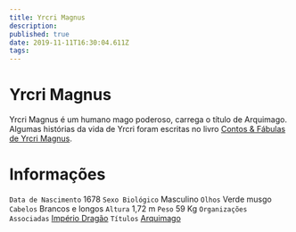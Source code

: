 ```yaml
---
title: Yrcri Magnus
description: 
published: true
date: 2019-11-11T16:30:04.611Z
tags: 
---
```


<!-- SUBTITLE: Arquimago do Império Dragão -->

# Yrcri Magnus
Yrcri Magnus é um humano mago poderoso, carrega o título de Arquimago. Algumas histórias da vida de Yrcri foram escritas no livro [Contos & Fábulas de Yrcri Magnus](/documentos/contos-fabulas-de-yrcri-magnus#contos-fabulas-de-yrcri-magnus).

# Informações
`Data de Nascimento` 1678 
`Sexo Biológico` Masculino
`Olhos` Verde musgo
`Cabelos` Brancos e longos
`Altura` 1,72 m
`Peso` 59 Kg
`Organizações Associadas` [Império Dragão](/faccoes/nacoes/imperio-dragao#imperio-dragao)
`Títulos` [Arquimago](/rankings-e-titulos/arquimago#arquimago)

